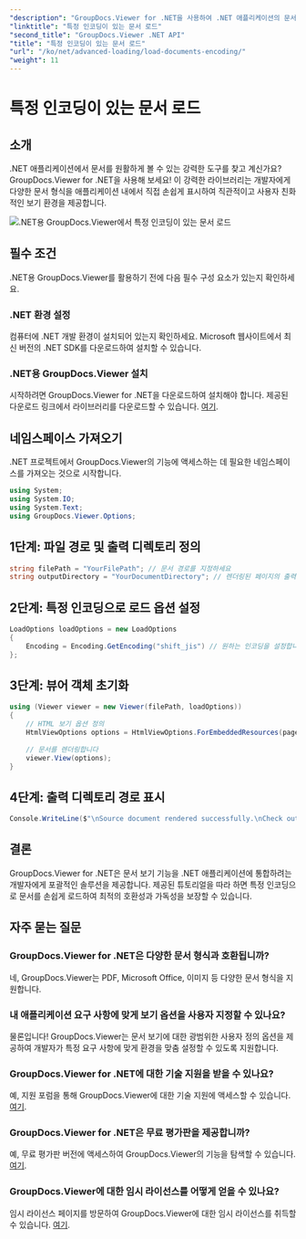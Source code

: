 ```yaml
---
"description": "GroupDocs.Viewer for .NET을 사용하여 .NET 애플리케이션의 문서 보기 기능을 향상시키세요. 특정 인코딩으로 문서를 손쉽게 불러오고 보기 환경을 맞춤 설정할 수 있습니다."
"linktitle": "특정 인코딩이 있는 문서 로드"
"second_title": "GroupDocs.Viewer .NET API"
"title": "특정 인코딩이 있는 문서 로드"
"url": "/ko/net/advanced-loading/load-documents-encoding/"
"weight": 11
---
```


# 특정 인코딩이 있는 문서 로드

## 소개
.NET 애플리케이션에서 문서를 원활하게 볼 수 있는 강력한 도구를 찾고 계신가요? GroupDocs.Viewer for .NET을 사용해 보세요! 이 강력한 라이브러리는 개발자에게 다양한 문서 형식을 애플리케이션 내에서 직접 손쉽게 표시하여 직관적이고 사용자 친화적인 보기 환경을 제공합니다.

![.NET용 GroupDocs.Viewer에서 특정 인코딩이 있는 문서 로드](/viewer/advanced-loading/load-documents-specific-encoding-img.png)

## 필수 조건
.NET용 GroupDocs.Viewer를 활용하기 전에 다음 필수 구성 요소가 있는지 확인하세요.
### .NET 환경 설정
컴퓨터에 .NET 개발 환경이 설치되어 있는지 확인하세요. Microsoft 웹사이트에서 최신 버전의 .NET SDK를 다운로드하여 설치할 수 있습니다.
### .NET용 GroupDocs.Viewer 설치
시작하려면 GroupDocs.Viewer for .NET을 다운로드하여 설치해야 합니다. 제공된 다운로드 링크에서 라이브러리를 다운로드할 수 있습니다. [여기](https://releases.groupdocs.com/viewer/net/).

## 네임스페이스 가져오기
.NET 프로젝트에서 GroupDocs.Viewer의 기능에 액세스하는 데 필요한 네임스페이스를 가져오는 것으로 시작합니다.
```csharp
using System;
using System.IO;
using System.Text;
using GroupDocs.Viewer.Options;
```

## 1단계: 파일 경로 및 출력 디렉토리 정의
```csharp
string filePath = "YourFilePath"; // 문서 경로를 지정하세요
string outputDirectory = "YourDocumentDirectory"; // 렌더링된 페이지의 출력 디렉토리를 정의합니다.
```
## 2단계: 특정 인코딩으로 로드 옵션 설정
```csharp
LoadOptions loadOptions = new LoadOptions
{
    Encoding = Encoding.GetEncoding("shift_jis") // 원하는 인코딩을 설정합니다(예: shift_jis)
};
```
## 3단계: 뷰어 객체 초기화
```csharp
using (Viewer viewer = new Viewer(filePath, loadOptions))
{
    // HTML 보기 옵션 정의
    HtmlViewOptions options = HtmlViewOptions.ForEmbeddedResources(pageFilePathFormat);
    
    // 문서를 렌더링합니다
    viewer.View(options);
}
```
## 4단계: 출력 디렉토리 경로 표시
```csharp
Console.WriteLine($"\nSource document rendered successfully.\nCheck output in {outputDirectory}.");
```

## 결론
GroupDocs.Viewer for .NET은 문서 보기 기능을 .NET 애플리케이션에 통합하려는 개발자에게 포괄적인 솔루션을 제공합니다. 제공된 튜토리얼을 따라 하면 특정 인코딩으로 문서를 손쉽게 로드하여 최적의 호환성과 가독성을 보장할 수 있습니다.
## 자주 묻는 질문
### GroupDocs.Viewer for .NET은 다양한 문서 형식과 호환됩니까?
네, GroupDocs.Viewer는 PDF, Microsoft Office, 이미지 등 다양한 문서 형식을 지원합니다.
### 내 애플리케이션 요구 사항에 맞게 보기 옵션을 사용자 지정할 수 있나요?
물론입니다! GroupDocs.Viewer는 문서 보기에 대한 광범위한 사용자 정의 옵션을 제공하여 개발자가 특정 요구 사항에 맞게 환경을 맞춤 설정할 수 있도록 지원합니다.
### GroupDocs.Viewer for .NET에 대한 기술 지원을 받을 수 있나요?
예, 지원 포럼을 통해 GroupDocs.Viewer에 대한 기술 지원에 액세스할 수 있습니다. [여기](https://forum.groupdocs.com/c/viewer/9).
### GroupDocs.Viewer for .NET은 무료 평가판을 제공합니까?
예, 무료 평가판 버전에 액세스하여 GroupDocs.Viewer의 기능을 탐색할 수 있습니다. [여기](https://releases.groupdocs.com/).
### GroupDocs.Viewer에 대한 임시 라이선스를 어떻게 얻을 수 있나요?
임시 라이선스 페이지를 방문하여 GroupDocs.Viewer에 대한 임시 라이선스를 취득할 수 있습니다. [여기](https://purchase.groupdocs.com/temporary-license/).